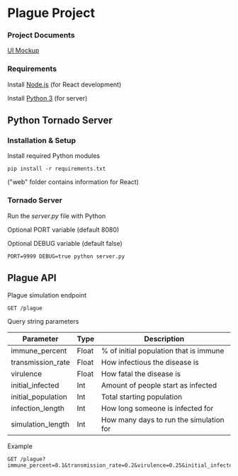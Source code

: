# Plague Project

###  Project Documents
[UI Mockup](https://wireframe.cc/MuMHXu)

### Requirements
Install [Node.js](https://nodejs.org/en/) (for React development)

Install [Python 3](https://www.python.org/downloads/) (for server)

## Python Tornado Server

### Installation & Setup

Install required Python modules 

```pip install -r requirements.txt``` 

("web" folder contains information for React) 

### Tornado Server

Run the _server.py_ file with Python

Optional PORT variable (default 8080)

Optional DEBUG variable (default false)

```PORT=9999 DEBUG=true python server.py```

## Plague API

Plague simulation endpoint

```
GET /plague
```

Query string parameters

| Parameter          | Type  | Description                             |
|--------------------|-------|-----------------------------------------|
| immune_percent     | Float | % of initial population that is immune  |
| transmission_rate  | Float | How infectious the disease is           |
| virulence          | Float | How fatal the disease is                |
| initial_infected   | Int   | Amount of people start as infected      |
| initial_population | Int   | Total starting population               |
| infection_length   | Int   | How long someone is infected for        |
| simulation_length  | Int   | How many days to run the simulation for |

Example

```
GET /plague?immune_percent=0.1&transmission_rate=0.2&virulence=0.25&initial_infected=500&initial_population=1000000&infection_length=100&simulation_length=365&preset=Custom
```